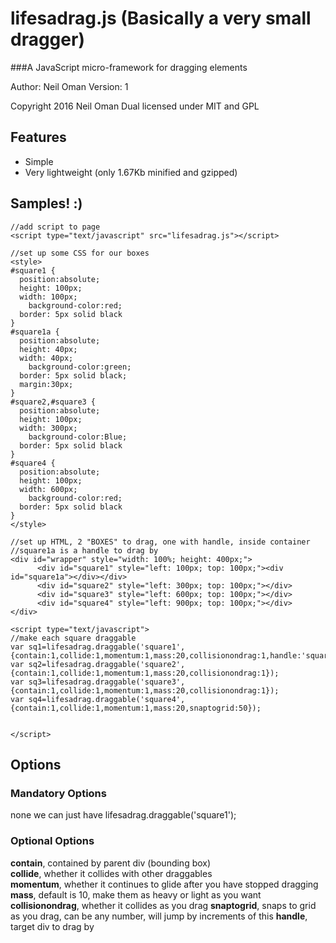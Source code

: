 # lifesadrag.js (Basically a very small dragger)

###A JavaScript micro-framework for dragging elements

Author: Neil Oman
Version: 1

Copyright 2016 Neil Oman
Dual licensed under MIT and GPL

## Features

* Simple
* Very lightweight (only 1.67Kb minified and gzipped)

## Samples! :)

```
//add script to page
<script type="text/javascript" src="lifesadrag.js"></script>

//set up some CSS for our boxes
<style>
#square1 {
  position:absolute;
  height: 100px;
  width: 100px;
    background-color:red;
  border: 5px solid black
}
#square1a {
  position:absolute;
  height: 40px;
  width: 40px;
    background-color:green;
  border: 5px solid black;
  margin:30px;
}
#square2,#square3 {
  position:absolute;
  height: 100px;
  width: 300px;
    background-color:Blue;
  border: 5px solid black
}
#square4 {
  position:absolute;
  height: 100px;
  width: 600px;
    background-color:red;
  border: 5px solid black
}
</style>

//set up HTML, 2 "BOXES" to drag, one with handle, inside container
//square1a is a handle to drag by
<div id="wrapper" style="width: 100%; height: 400px;">
	  <div id="square1" style="left: 100px; top: 100px;"><div id="square1a"></div></div>
	  <div id="square2" style="left: 300px; top: 100px;"></div>
	  <div id="square3" style="left: 600px; top: 100px;"></div>
	  <div id="square4" style="left: 900px; top: 100px;"></div>
</div>

<script type="text/javascript">
//make each square draggable
var sq1=lifesadrag.draggable('square1',{contain:1,collide:1,momentum:1,mass:20,collisionondrag:1,handle:'square1a'});
var sq2=lifesadrag.draggable('square2',{contain:1,collide:1,momentum:1,mass:20,collisionondrag:1});
var sq3=lifesadrag.draggable('square3',{contain:1,collide:1,momentum:1,mass:20,collisionondrag:1});
var sq4=lifesadrag.draggable('square4',{contain:1,collide:1,momentum:1,mass:20,snaptogrid:50});


</script>
```

## Options

### Mandatory Options

none
we can just have
lifesadrag.draggable('square1');

### Optional Options

**contain**, contained by parent div (bounding box)   
**collide**, whether it collides with other draggables  
**momentum**, whether it continues to glide after you have stopped dragging
**mass**, default is 10, make them as heavy or light as you want
**collisionondrag**, whether it collides as you drag
**snaptogrid**, snaps to grid as you drag, can be any number, will jump by increments of this
**handle**, target div to drag by
